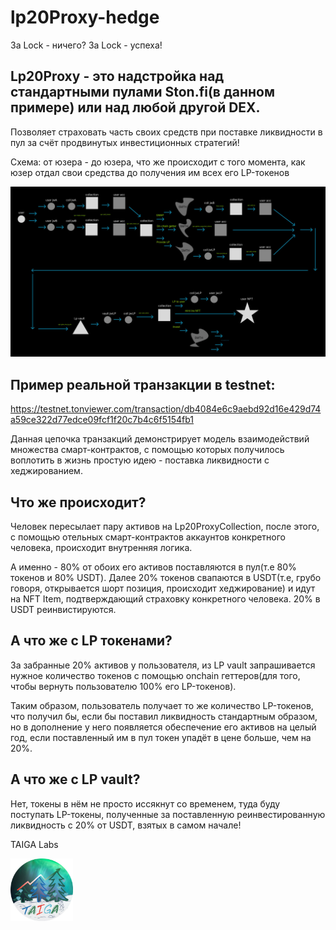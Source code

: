 # lp20Proxy-hedge

За Lock - ничего?
За Lock - успеха!

## Lp20Proxy - это надстройка над стандартными пулами Ston.fi(в данном примере) или над любой другой DEX.

Позволяет страховать часть своих средств при поставке ликвидности в пул за счёт продвинутых инвестиционных стратегий!

Схема: от юзера - до юзера, что же происходит с того момента, как юзер отдал свои средства до получения им всех его LP-токенов

![Схема № 1](images/scheme1.jpg)

## Пример реальной транзакции в testnet:

https://testnet.tonviewer.com/transaction/db4084e6c9aebd92d16e429d74a59ce322d77edce09fcf1f20c7b4c6f5154fb1

Данная цепочка транзакций демонстрирует модель взаимодействий множества смарт-контрактов, с помощью которых  получилось воплотить в жизнь простую идею - поставка ликвидности с хеджированием.

## Что же происходит?

Человек пересылает пару активов на Lp20ProxyCollection, после этого, с помощью отельных смарт-контрактов аккаунтов конкретного человека, происходит внутренняя логика.

А именно - 80% от обоих его активов поставляются в пул(т.е 80% токенов и 80% USDT). Далее 20% токенов свапаются в USDT(т.е, грубо говоря, открывается шорт позиция, происходит хеджирование) и идут на NFT Item, подтверждающий страховку конкретного человека. 20% в USDT реинвистируются.

## А что же с LP токенами? 

За забранные 20% активов у пользователя, из LP vault запрашивается нужное количество токенов с помощью onchain геттеров(для того, чтобы вернуть пользователю 100% его LP-токенов).

Таким образом, пользователь получает то же количество LP-токенов, что получил бы, если бы поставил ликвидность стандартным образом, но в дополнение у него появляется обеспечение его активов на целый год, если поставленный им в пул токен упадёт в цене больше, чем на 20%.

## А что же с LP vault?

Нет, токены в нём не просто иссякнут со временем, туда буду поступать LP-токены, полученные за поставленную реинвестированную ликвидность с 20% от USDT, взятых в самом начале!


TAIGA Labs

<img src="images/taiga-logo.jpg" width="100">
